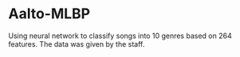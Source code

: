 # Aalto-MLBP
Using neural network to classify songs into 10 genres based on 264 features. The data was given by the staff. 
